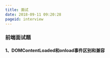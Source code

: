 ```yaml
---
title: 面试
date: 2018-09-11 09:20:28
pageid: interview
---
```


### 前端面试题

#### 1、DOMContentLoaded和onload事件区别和兼容